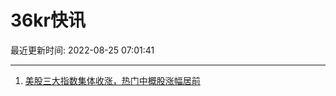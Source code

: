# 36kr快讯

最近更新时间: 2022-08-25 07:01:41

--- 
1. [美股三大指数集体收涨，热门中概股涨幅居前](https://36kr.com/newsflashes/1885962326528006) 
